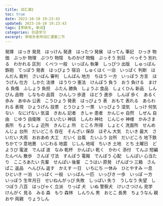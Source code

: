 ```yaml
---
title: 词汇课2
toc: true
date: 2023-10-10 19:23:43
updated: 2023-10-10 19:23:43
tags: [李晓东, 单词]
categories: 日语学习
excerpt: 李晓东老师词汇课第二节
---
```


発揮　はっき
発見　はっけん
発達　はったつ
発展　はってん
筆記　ひっき
物価　ぶっか
物理　ぶつり
物陰　ものかげ
物騒　ぶっそう
別荘　べっそう
別れる　わかれる
区別　くべつ
一般　いっぱん
執筆　しっぴつ
出版　しゅっぱん
鉄砲　てっぽう
発表　はっぴょう
宿泊　しゅくはく
一泊　いっぱく
判断　はんだん
裁判　さいばん
審判　しんぱん
地方　ちほう
一方　いっぽう
方言　ほうげん
仕方　しかた
法律　ほうりつ
憲法　けんぽう
負う　おう
負ける　まける
負傷　ふしょう
負担　ふたん
勝負　しょうぶ
食品　しょくひん
新品　しんぴん
品物　しなもの
品質　ひんしつ
歩道　ほどう
進歩　しんぽ
歩く　あるく
歩み　あゆみ
公表　こうひょう
発表　はっぴょう
表　おもて
表れる　あらわれる
表現　ひょうげん
投票　とうひょう
一票　いっぴょう
湿気　しっけ
何気ない　なにげない
気温　きおん
記者　きしゃ
患者　かんじゃ
自然　しぜん
自由　じゆう
自衛隊　じえいたい
神話　しんわ
神社　じんじゃ
神様　かみさま
長所　ちょうしょ
近所　きんじょ
所　ところ
所得　しょとく
洗面所　せんめんじょ
台所　だいどころ
存在　そんざい
保存　ほぞん
大気　たいき
最大　さいだい
大雨　おおあめ
大工　だいく
台風　たいふう
台所　だいどころ
地下鉄　ちかてつ
意地悪　いじわる
地震　じしん
地域　ちいき
土地　とち
土曜日　どようび
電波　でんぱ
波　なみ
乾杯　かんぱい
乾く　かわく
添付　てんぷ
短編　たんぺん
散歩　さんぽ
寸法　すんぽう
電報　でんぽう
心配　しんぱい
心当たり　こころあたい
先輩　せんぱい
後輩　こうはい
原発　げんぱつ
三箱　さんぱこ
返品　へんぴん
返す　かえす
一日　いちにち
一休み　ひとやすみ
一息　ひといき
一泊　いっぱく
一般　いっぱん
一匹　いっぴき
一歩　いっぽ
一方　いっぽう
生年月日　せいねんがっぴ
失敗　しっぱい
失う　うしなう
失望　しつぼう
八百　はっぴゃく
立派　りっぱ
犬　いぬ
警察犬　けいさつけん
見学　けんがく
見る　みる
森　もり
森林　しんりん
男　おとこ
長男　ちょうなん
親　おや
両親　りょうしん